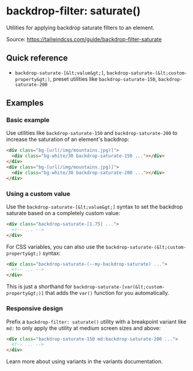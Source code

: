 # backdrop-filter: saturate()

Utilities for applying backdrop saturate filters to an element.

Source: https://tailwindcss.com/guide/backdrop-filter-saturate

## Quick reference

- `backdrop-saturate-[&lt;value&gt;]`, `backdrop-saturate-(&lt;custom-property&gt;)`, preset utilities like `backdrop-saturate-150`, `backdrop-saturate-200`

## Examples

### Basic example

Use utilities like `backdrop-saturate-150` and `backdrop-saturate-200` to increase the saturation of an element's backdrop:

```html
<div class="bg-[url(/img/mountains.jpg)]">
  <div class="bg-white/30 backdrop-saturate-150 ..."></div>
</div>
<div class="bg-[url(/img/mountains.jpg)]">
  <div class="bg-white/30 backdrop-saturate-200 ..."></div>
</div>
```

### Using a custom value

Use the `backdrop-saturate-[&lt;value&gt;]` syntax to set the backdrop saturate based on a completely custom value:

```html
<div class="backdrop-saturate-[1.75] ...">
  <!-- ... -->
</div>
```

For CSS variables, you can also use the `backdrop-saturate-(&lt;custom-property&gt;)` syntax:

```html
<div class="backdrop-saturate-(--my-backdrop-saturate) ...">
  <!-- ... -->
</div>
```

This is just a shorthand for `backdrop-saturate-[var(&lt;custom-property&gt;)]` that adds the `var()` function for you automatically.

### Responsive design

Prefix a `backdrop-filter: saturate()` utility with a breakpoint variant like `md:` to only apply the utility at medium screen sizes and above:

```html
<div class="backdrop-saturate-150 md:backdrop-saturate-200 ...">
  <!-- ... -->
</div>
```

Learn more about using variants in the variants documentation.
